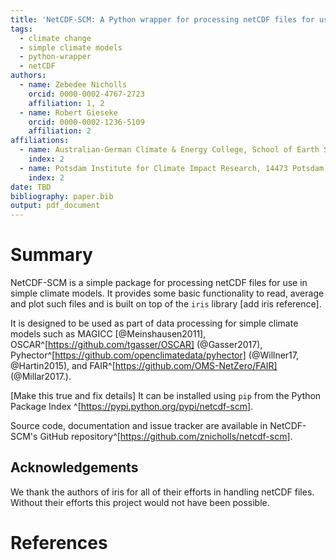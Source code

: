 ```yaml
---
title: 'NetCDF-SCM: A Python wrapper for processing netCDF files for use with simple climate models'
tags:
  - climate change
  - simple climate models
  - python-wrapper
  - netCDF
authors:
  - name: Zebedee Nicholls
    orcid: 0000-0002-4767-2723
    affiliation: 1, 2
  - name: Robert Gieseke
    orcid: 0000-0002-1236-5109
    affiliation: 2
affiliations:
  - name: Australian-German Climate & Energy College, School of Earth Sciences, University of Melbourne, Melbourne, Australia
    index: 2
  - name: Potsdam Institute for Climate Impact Research, 14473 Potsdam, Germany
    index: 2
date: TBD
bibliography: paper.bib
output: pdf_document
---
```


# Summary

NetCDF-SCM is a simple package for processing netCDF files for use in simple climate models. It provides some basic functionality to read, average and plot such files and is built on top of the `iris` library [add iris reference].

It is designed to be used as part of data processing for simple climate models such as MAGICC [@Meinshausen2011], OSCAR^[https://github.com/tgasser/OSCAR] (@Gasser2017), Pyhector^[https://github.com/openclimatedata/pyhector] (@Willner17, @Hartin2015), and FAIR^[https://github.com/OMS-NetZero/FAIR] (@Millar2017.).

[Make this true and fix details]
It can be installed using `pip` from the Python Package Index ^[<https://pypi.python.org/pypi/netcdf-scm>].


Source code, documentation and issue tracker are available in NetCDF-SCM's GitHub
repository^[<https://github.com/znicholls/netcdf-scm>].


## Acknowledgements

We thank the authors of iris for all of their efforts in handling netCDF files.
Without their efforts this project would not have been possible.

# References

